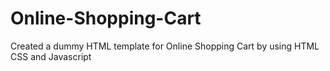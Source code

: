 # Online-Shopping-Cart
Created a dummy HTML template for Online Shopping Cart by using HTML CSS and Javascript
